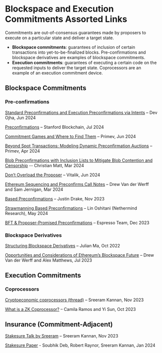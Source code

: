 # Blockspace and Execution Commitments Assorted Links

Commitments are out-of-consensus guarantees made by proposers to execute on a particular state and deliver a target state.

- **Blockspace commitments**: guarantees of inclusion of certain transactions into yet-to-be-finalized blocks. Pre-confirmations and blockspace derivatives are examples of blockspace commitments.
- **Execution commitments**: guarantees of executing a certain code on the requested inputs to deliver the target state. Coprocessors are an example of an execution commitment device.

## Blockspace Commitments

### Pre-confirmations

[Standard Preconfirmations and Execution Preconfirmations via Intents](https://www.youtube.com/watch?v=4UiH7PqJPQI&ab_channel=Osmosis) – Dev Ojha, Jun 2024

[Preconfirmations](https://review.stanfordblockchain.xyz/p/45-preconfirmations) – Stanford Blockchain, Jul 2024

[Commitment Games and Where to Find Them](https://mirror.xyz/preconf.eth/3SXageNPpcQMz8L2YfW5ipvthNl-InPzaPAfb3LxwqA) – Primev, Jun 2024

[Beyond Spot Transactions: Modeling Dynamic Preconfirmation Auctions](https://mirror.xyz/preconf.eth/iPfGsj55-C-D13hyrj_hj2tHAKU7xzeqltZ6gIum3j4) – Primev, Apr 2024

[Blob Preconfirmations with Inclusion Lists to Mitigate Blob Contention and Censorship](https://ethresear.ch/t/blob-preconfirmations-with-inclusion-lists-to-mitigate-blob-contention-and-censorship/19150) -- Christian Matt, Mar 2024

[Don’t Overload the Proposer](https://streameth.org/zuberlin/watch?session=666af08807f92b086c2c2e54) – Vitalik, Jun 2024

[Ethereum Sequencing and Preconfirms Call Notes](https://docs.google.com/document/d/1FG3nKQdUNb_YHCp_IzSDkC_r7A6HOT11O2YNUjCX-6s/edit#heading=h.2whbk0my4lq5) – Drew Van der Werff and Sam Jernigan, Mar 2024

[Based Preconfirmations](https://ethresear.ch/t/based-preconfirmations/17353) – Justin Drake, Nov 2023

[Strawmanning Based Preconfirmations](https://ethresear.ch/t/strawmanning-based-preconfirmations/19695) – Lin Oshitani (Nethermind Research), May 2024

[BFT & Proposer-Promised Preconfirmations](https://hackmd.io/@EspressoSystems/bft-and-proposer-promised-preconfirmations) – Espresso Team, Dec 2023

### Blockspace Derivatives

[Structuring Blockspace Derivatives](https://mirror.xyz/0x03c29504CEcCa30B93FF5774183a1358D41fbeB1/WKa3GFC03uY34d2MufTyD0c595xVRUEZi9RNG-dHNKs) – Julian Ma, Oct 2022

[Opportunities and Considerations of Ethereum’s Blockspace Future](https://frontier.tech/ethereums-blockspace-future) – Drew Van der Werff and Alex Matthews, Jul 2023

## Execution Commitments

### Coprocessors

[Cryptoeconomic coprocessors (thread)](https://x.com/sreeramkannan/status/1730310412904599714) – Sreeram Kannan, Nov 2023

[What is a ZK Coprocessor?](https://blog.axiom.xyz/what-is-a-zk-coprocessor/) – Camila Ramos and Yi Sun, Oct 2023

## Insurance (Commitment-Adjacent)

[Stakesure Talk by Sreeram](https://www.youtube.com/watch?v=UeZIxcLaH00&ab_channel=Nethermind) – Sreeram Kannan, Nov 2023

[Stakesure Paper](https://arxiv.org/abs/2401.05797) - Soubhik Deb, Robert Raynor, Sreeram Kannan, Jan 2024
